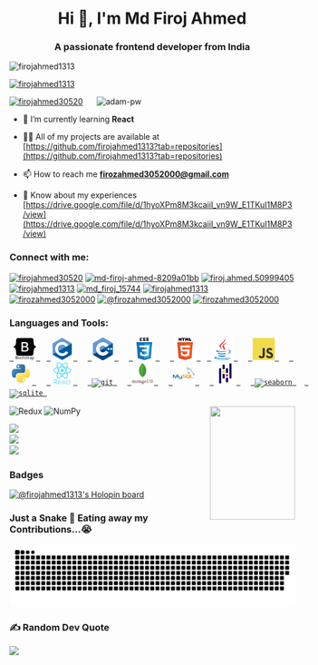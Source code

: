 <h1 align="center">Hi 👋, I'm Md Firoj Ahmed</h1>

<h3 align="center">A passionate frontend developer from India</h3>

<p align="left"> <img src="https://komarev.com/ghpvc/?username=firojahmed1313&label=Profile%20views&color=0e75b6&style=flat" alt="firojahmed1313" /> </p>
<p align="left"> <a href="https://github.com/ryo-ma/github-profile-trophy"><img src="https://github-profile-trophy.vercel.app/?username=firojahmed1313&theme=dark_dimmed&margin-w=10" alt="firojahmed1313" /></a> </p>

<p><img align="right" src="https://github.com/Adam-pw/Adam-pw/blob/main/animation_500_kxa883sd.gif" alt="adam-pw" width="350px" align="right" /></p></h1>

<p align="left"> <a href="https://twitter.com/firojahmed30520" target="blank"><img src="https://img.shields.io/twitter/follow/firojahmed30520?logo=twitter&style=for-the-badge" alt="firojahmed30520" /></a> </p>

- 🌱 I’m currently learning **React**

- 👨‍💻 All of my projects are available at [https://github.com/firojahmed1313?tab=repositories](https://github.com/firojahmed1313?tab=repositories)

- 📫 How to reach me **firozahmed3052000@gmail.com**
- 📄 Know about my experiences [https://drive.google.com/file/d/1hyoXPm8M3kcaiiI_yn9W_E1TKuI1M8P3/view](https://drive.google.com/file/d/1hyoXPm8M3kcaiiI_yn9W_E1TKuI1M8P3/view)

<h3 align="left">Connect with me:</h3>
<p align="left">
<a href="https://twitter.com/firojahmed30520" target="blank"><img align="center" src="https://raw.githubusercontent.com/rahuldkjain/github-profile-readme-generator/master/src/images/icons/Social/twitter.svg" alt="firojahmed30520" height="30" width="40" /></a>
<a href="https://linkedin.com/in/md-firoj-ahmed-8209a01bb" target="blank"><img align="center" src="https://raw.githubusercontent.com/rahuldkjain/github-profile-readme-generator/master/src/images/icons/Social/linked-in-alt.svg" alt="md-firoj-ahmed-8209a01bb" height="30" width="40" /></a>
<a href="https://fb.com/firoj.ahmed.50999405" target="blank"><img align="center" src="https://raw.githubusercontent.com/rahuldkjain/github-profile-readme-generator/master/src/images/icons/Social/facebook.svg" alt="firoj.ahmed.50999405" height="30" width="40" /></a>
<a href="https://instagram.com/firojahmed1313" target="blank"><img align="center" src="https://raw.githubusercontent.com/rahuldkjain/github-profile-readme-generator/master/src/images/icons/Social/instagram.svg" alt="firojahmed1313" height="30" width="40" /></a>
<a href="https://www.codechef.com/users/md_firoj_15744" target="blank"><img align="center" src="https://cdn.jsdelivr.net/npm/simple-icons@3.1.0/icons/codechef.svg" alt="md_firoj_15744" height="30" width="40" /></a>
<a href="https://www.hackerrank.com/firojahmed1313" target="blank"><img align="center" src="https://raw.githubusercontent.com/rahuldkjain/github-profile-readme-generator/master/src/images/icons/Social/hackerrank.svg" alt="firojahmed1313" height="30" width="40" /></a>
<a href="https://www.leetcode.com/firozahmed3052000" target="blank"><img align="center" src="https://raw.githubusercontent.com/rahuldkjain/github-profile-readme-generator/master/src/images/icons/Social/leet-code.svg" alt="firozahmed3052000" height="30" width="40" /></a>
<a href="https://www.hackerearth.com/@firozahmed3052000" target="blank"><img align="center" src="https://raw.githubusercontent.com/rahuldkjain/github-profile-readme-generator/master/src/images/icons/Social/hackerearth.svg" alt="@firozahmed3052000" height="30" width="40" /></a>
<a href="https://auth.geeksforgeeks.org/user/firozahmed3052000" target="blank"><img align="center" src="https://raw.githubusercontent.com/rahuldkjain/github-profile-readme-generator/master/src/images/icons/Social/geeks-for-geeks.svg" alt="firozahmed3052000" height="30" width="40" /></a>
</p>

<h3 align="left">Languages and Tools:</h3>
<p align="left"> 
<code><a href="https://getbootstrap.com" target="_blank" rel="noreferrer"> <img src="https://raw.githubusercontent.com/devicons/devicon/master/icons/bootstrap/bootstrap-plain-wordmark.svg" alt="bootstrap" width="40" height="40"/> </a> </code>
<code><a href="https://www.cprogramming.com/" target="_blank" rel="noreferrer"> <img src="https://raw.githubusercontent.com/devicons/devicon/master/icons/c/c-original.svg" alt="c" width="40" height="40"/> </a>  </code>
<code><a href="https://www.w3schools.com/cpp/" target="_blank" rel="noreferrer"> <img src="https://raw.githubusercontent.com/devicons/devicon/master/icons/cplusplus/cplusplus-original.svg" alt="cplusplus" width="40" height="40"/> </a>  </code>
<code><a href="https://www.w3schools.com/css/" target="_blank" rel="noreferrer"> <img src="https://raw.githubusercontent.com/devicons/devicon/master/icons/css3/css3-original-wordmark.svg" alt="css3" width="40" height="40"/> </a>  </code>
<code><a href="https://www.w3.org/html/" target="_blank" rel="noreferrer"> <img src="https://raw.githubusercontent.com/devicons/devicon/master/icons/html5/html5-original-wordmark.svg" alt="html5" width="40" height="40"/> </a> </code>
<code><a href="https://www.java.com" target="_blank" rel="noreferrer"> <img src="https://raw.githubusercontent.com/devicons/devicon/master/icons/java/java-original.svg" alt="java" width="40" height="40"/> </a>  </code>
<code><a href="https://developer.mozilla.org/en-US/docs/Web/JavaScript" target="_blank" rel="noreferrer"> <img src="https://raw.githubusercontent.com/devicons/devicon/master/icons/javascript/javascript-original.svg" alt="javascript" width="40" height="40"/> </a>  </code>
<code><a href="https://www.python.org" target="_blank" rel="noreferrer"> <img src="https://raw.githubusercontent.com/devicons/devicon/master/icons/python/python-original.svg" alt="python" width="40" height="40"/> </a>  </code>
<code><a href="https://reactjs.org/" target="_blank" rel="noreferrer"> <img src="https://raw.githubusercontent.com/devicons/devicon/master/icons/react/react-original-wordmark.svg" alt="react" width="40" height="40"/> </a>  </code>
<code><a href="https://git-scm.com/" target="_blank" rel="noreferrer"> <img src="https://www.vectorlogo.zone/logos/git-scm/git-scm-icon.svg" alt="git" width="40" height="40"/> </a>  </code>
<code><a href="https://www.mongodb.com/" target="_blank" rel="noreferrer"> <img src="https://raw.githubusercontent.com/devicons/devicon/master/icons/mongodb/mongodb-original-wordmark.svg" alt="mongodb" width="40" height="40"/> </a>  </code>
<code><a href="https://www.mysql.com/" target="_blank" rel="noreferrer"> <img src="https://raw.githubusercontent.com/devicons/devicon/master/icons/mysql/mysql-original-wordmark.svg" alt="mysql" width="40" height="40"/> </a>  </code>
<code><a href="https://pandas.pydata.org/" target="_blank" rel="noreferrer"> <img src="https://raw.githubusercontent.com/devicons/devicon/2ae2a900d2f041da66e950e4d48052658d850630/icons/pandas/pandas-original.svg" alt="pandas" width="40" height="40"/> </a>  </code>
<code><a href="https://seaborn.pydata.org/" target="_blank" rel="noreferrer"> <img src="https://seaborn.pydata.org/_images/logo-mark-lightbg.svg" alt="seaborn" width="40" height="40"/> </a>  </code>
<code><a href="https://www.sqlite.org/" target="_blank" rel="noreferrer"> <img src="https://www.vectorlogo.zone/logos/sqlite/sqlite-icon.svg" alt="sqlite" width="40" height="40"/> </a>  </code>
</p>
<img align='right' src="https://media.giphy.com/media/TEnXkcsHrP4YedChhA/giphy.gif" width="150" height="200" frameBorder="0" class="giphy-embed" allowFullScreen></img>

![Redux](https://img.shields.io/badge/redux-%23593d88.svg?style=for-the-badge&logo=redux&logoColor=white) ![NumPy](https://img.shields.io/badge/numpy-%23013243.svg?style=for-the-badge&logo=numpy&logoColor=white)

![](https://github-readme-stats.vercel.app/api?username=firojahmed1313&theme=radical&hide_border=false&include_all_commits=true&count_private=true)<br/>
![](https://github-readme-streak-stats.herokuapp.com/?user=firojahmed1313&theme=radical&hide_border=false)<br/>
![](https://github-readme-stats.vercel.app/api/top-langs/?username=firojahmed1313&theme=radical&hide_border=false&include_all_commits=true&count_private=true&layout=compact)
### Badges
[![@firojahmed1313's Holopin board](https://holopin.me/@firojahmed1313)](https://holopin.io/@firojahmed1313)


### Just a Snake 🐍 Eating away my Contributions...😭

<img src="https://raw.githubusercontent.com/firojahmed1313/firojahmed1313/output/snake.svg" alt="Snake animation" />

### ✍️ Random Dev Quote
![](https://quotes-github-readme.vercel.app/api?type=horizontal&theme=gruvbox)

